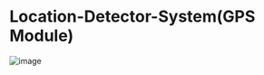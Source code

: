 # Location-Detector-System(GPS Module)
   ![image](https://github.com/user-attachments/assets/d56ef759-dbfb-43da-af23-e761313537c3)

